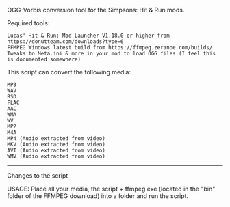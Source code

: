 OGG-Vorbis conversion tool for the Simpsons: Hit & Run mods.

Required tools:

    Lucas' Hit & Run: Mod Launcher V1.18.0 or higher from https://donutteam.com/downloads?type=6
    FFMPEG Windows latest build from https://ffmpeg.zeranoe.com/builds/
    Tweaks to Meta.ini & more in your mod to load OGG files (I feel this is documented somewhere)
    
This script can convert the following media:

    MP3
    WAV
    RSD
    FLAC
    AAC
    WMA
    WV
    MP2
    M4A
    MP4 (Audio extracted from video)
    MKV (Audio extracted from video)
    AVI (Audio extracted from video)
    WMV (Audio extracted from video)
    
---

Changes to the script

USAGE: Place all your media, the script + ffmpeg.exe (located in the "bin" folder of the FFMPEG download) into a folder and run the script.
